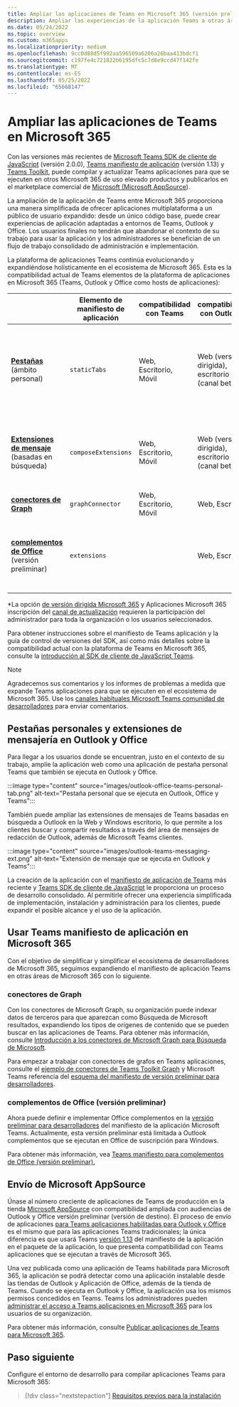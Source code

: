 ```yaml
---
title: Ampliar las aplicaciones de Teams en Microsoft 365 (versión preliminar)
description: Ampliar las experiencias de la aplicación Teams a otras áreas de uso elevado de Microsoft 365
ms.date: 05/24/2022
ms.topic: overview
ms.custom: m365apps
ms.localizationpriority: medium
ms.openlocfilehash: 9cc0d88d5f992aa596509a6206a26baa413bdcf1
ms.sourcegitcommit: c197fe4c721822b6195dfc5c7d8e9ccd47f142fe
ms.translationtype: MT
ms.contentlocale: es-ES
ms.lasthandoff: 05/25/2022
ms.locfileid: "65668147"
---
```

# <a name="extend-teams-apps-across-microsoft-365"></a>Ampliar las aplicaciones de Teams en Microsoft 365

Con las versiones más recientes de [Microsoft Teams SDK de cliente de JavaScript](../tabs/how-to/using-teams-client-sdk.md) (versión 2.0.0), [Teams manifiesto de aplicación](../resources/schema/manifest-schema.md) (versión 1.13) y [Teams Toolkit](../toolkit/visual-studio-code-overview.md), puede compilar y actualizar Teams aplicaciones para que se ejecuten en otros Microsoft 365 de uso elevado  productos y publicarlos en el marketplace comercial de [Microsoft (Microsoft AppSource](https://appsource.microsoft.com/)).

La ampliación de la aplicación de Teams entre Microsoft 365 proporciona una manera simplificada de ofrecer aplicaciones multiplataforma a un público de usuario expandido: desde un único código base, puede crear experiencias de aplicación adaptadas a entornos de Teams, Outlook y Office. Los usuarios finales no tendrán que abandonar el contexto de su trabajo para usar la aplicación y los administradores se benefician de un flujo de trabajo consolidado de administración e implementación.

La plataforma de aplicaciones Teams continúa evolucionando y expandiéndose holísticamente en el ecosistema de Microsoft 365. Esta es la compatibilidad actual de Teams elementos de la plataforma de aplicaciones en Microsoft 365 (Teams, Outlook y Office como hosts de aplicaciones):

|          | Elemento de manifiesto de aplicación | compatibilidad con Teams |compatibilidad con Outlook* | compatibilidad con Office* | Notas |
|--|--|--|--|--|--|
| [**Pestañas**](../tabs/what-are-tabs.md) (ámbito personal)    |`staticTabs`  | Web, Escritorio, Móvil | Web (versión dirigida), escritorio (canal beta) | Web (versión dirigida)| El ámbito de canal y grupo aún no se admite para Microsoft 365. Consulte [las notas](../tabs/how-to/using-teams-client-sdk.md#microsoft-365-support-running-teams-apps-in-office-and-outlook).
| [**Extensiones de mensaje**](../messaging-extensions/what-are-messaging-extensions.md) (basadas en búsqueda)| `composeExtensions` | Web, Escritorio, Móvil| Web (versión dirigida), escritorio (canal beta)| |Aún no se admite la acción basada en Microsoft 365. Consulte [las notas](extend-m365-teams-message-extension.md#preview-your-message-extension-in-outlook). |
| [**conectores de Graph**](/microsoftsearch/connectors-overview)| `graphConnector` | Web, Escritorio, Móvil| Web, Escritorio | Web| Ver [notas](#graph-connectors)
| [**complementos de Office**](/office/dev/add-ins/develop/json-manifest-overview) (versión preliminar) | `extensions` | | Web, Escritorio  | | Solo está disponible en [la versión del manifiesto devPreview](../resources/schema/manifest-schema-dev-preview.md) . Consulte [las notas](#office-add-ins-preview).|

\*La opción [de versión dirigida Microsoft 365](/microsoft-365/admin/manage/release-options-in-office-365) y Aplicaciones Microsoft 365 inscripción del [canal de actualización](/deployoffice/change-update-channels) requieren la participación del administrador para toda la organización o los usuarios seleccionados.

Para obtener instrucciones sobre el manifiesto de Teams aplicación y la guía de control de versiones del SDK, así como más detalles sobre la compatibilidad actual con la plataforma de Teams en Microsoft 365, consulte la [introducción al SDK de cliente de JavaScript Teams](../tabs/how-to/using-teams-client-sdk.md).

> [!NOTE]
> Agradecemos sus comentarios y los informes de problemas a medida que expande Teams aplicaciones para que se ejecuten en el ecosistema de Microsoft 365. Use los [canales habituales Microsoft Teams comunidad de desarrolladores](/microsoftteams/platform/feedback) para enviar comentarios.

## <a name="personal-tabs-and-messaging-extensions-in-outlook-and-office"></a>Pestañas personales y extensiones de mensajería en Outlook y Office

Para llegar a los usuarios donde se encuentran, justo en el contexto de su trabajo, amplíe la aplicación web como una aplicación de pestaña personal Teams que también se ejecuta en Outlook y Office.

:::image type="content" source="images/outlook-office-teams-personal-tab.png" alt-text="Pestaña personal que se ejecuta en Outlook, Office y Teams":::

También puede ampliar las extensiones de mensajes de Teams basadas en búsqueda a Outlook en la Web y Windows escritorio, lo que permite a los clientes buscar y compartir resultados a través del área de mensajes de redacción de Outlook, además de Microsoft Teams clientes.

:::image type="content" source="images/outlook-teams-messaging-ext.png" alt-text="Extensión de mensaje que se ejecuta en Outlook y Teams":::

La creación de la aplicación con el [manifiesto de aplicación de Teams](../resources/schema/manifest-schema.md) más reciente y [Teams SDK de cliente de JavaScript](../tabs/how-to/using-teams-client-sdk.md) le proporciona un proceso de desarrollo consolidado. Al permitirle ofrecer una experiencia simplificada de implementación, instalación y administración para los clientes, puede expandir el posible alcance y el uso de la aplicación.

## <a name="use-teams-app-manifest-across-microsoft-365"></a>Usar Teams manifiesto de aplicación en Microsoft 365

Con el objetivo de simplificar y simplificar el ecosistema de desarrolladores de Microsoft 365, seguimos expandiendo el manifiesto de aplicación Teams en otras áreas de Microsoft 365 con lo siguiente.

### <a name="graph-connectors"></a>conectores de Graph

Con los conectores de Microsoft Graph, su organización puede indexar datos de terceros para que aparezcan como Búsqueda de Microsoft resultados, expandiendo los tipos de orígenes de contenido que se pueden buscar en las aplicaciones de Teams.
Para obtener más información, consulte [Introducción a los conectores de Microsoft Graph para Búsqueda de Microsoft](/microsoftsearch/connectors-overview).

Para empezar a trabajar con conectores de grafos en Teams aplicaciones, consulte el [ejemplo de conectores de Teams Toolkit Graph](https://aka.ms/teamsfx-graph-connector-sample) y Microsoft Teams referencia del [esquema del manifiesto de versión preliminar para desarrolladores](../resources/schema/manifest-schema-dev-preview.md).

### <a name="office-add-ins-preview"></a>complementos de Office (versión preliminar)

Ahora puede definir e implementar Office complementos en la [versión preliminar para desarrolladores](../resources/schema/manifest-schema-dev-preview.md) del manifiesto de la aplicación Microsoft Teams. Actualmente, esta versión preliminar está limitada a Outlook complementos que se ejecutan en Office de suscripción para Windows.

Para obtener más información, vea [Teams manifiesto para complementos de Office (versión preliminar).](/office/dev/add-ins/develop/json-manifest-overview)

## <a name="microsoft-appsource-submission"></a>Envío de Microsoft AppSource

Únase al número creciente de aplicaciones de Teams de producción en la tienda [Microsoft AppSource](https://appsource.microsoft.com/) con compatibilidad ampliada con audiencias de Outlook y Office versión preliminar (versión de destino). El proceso de envío de aplicaciones [para Teams aplicaciones habilitadas para Outlook y Office](../concepts/deploy-and-publish/appsource/publish.md) es el mismo que para las aplicaciones Teams tradicionales; la única diferencia es que usará Teams [versión 1.13](../tabs/how-to/using-teams-client-sdk.md) del manifiesto de la aplicación en el paquete de la aplicación, lo que presenta compatibilidad con Teams aplicaciones que se ejecutan a través de Microsoft 365.

Una vez publicada como una aplicación de Teams habilitada para Microsoft 365, la aplicación se podrá detectar como una aplicación instalable desde las tiendas de Outlook y Aplicación de Office, además de la tienda de Teams. Cuando se ejecuta en Outlook y Office, la aplicación usa los mismos permisos concedidos en Teams. Teams los administradores pueden [administrar el acceso a Teams aplicaciones en Microsoft 365](/MicrosoftTeams/manage-third-party-teams-apps) para los usuarios de su organización.

Para obtener más información, consulte [Publicar aplicaciones de Teams para Microsoft 365](publish.md).

## <a name="next-step"></a>Paso siguiente

Configure el entorno de desarrollo para compilar aplicaciones Teams para Microsoft 365:

> [!div class="nextstepaction"]
> [Requisitos previos para la instalación](prerequisites.md)
